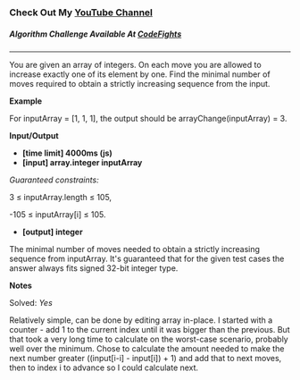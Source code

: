 ### Check Out My [YouTube Channel](https://www.YouTube.com/CodingTutorials360)

##### Algorithm Challenge Available At [CodeFights](https://codefights.com/arcade/intro/level-4/xvkRbxYkdHdHNCKjg)
---

You are given an array of integers. On each move you are allowed to increase exactly one of its element by one. Find the minimal number of moves required to obtain a strictly increasing sequence from the input.

**Example**

For inputArray = [1, 1, 1], the output should be
arrayChange(inputArray) = 3.

**Input/Output**

- **[time limit] 4000ms (js)**
- **[input] array.integer inputArray**

*Guaranteed constraints:*

3 ≤ inputArray.length ≤ 105,

-105 ≤ inputArray[i] ≤ 105.

- **[output] integer**

The minimal number of moves needed to obtain a strictly increasing sequence from inputArray.
It's guaranteed that for the given test cases the answer always fits signed 32-bit integer type.


**Notes**

Solved: *Yes*

Relatively simple, can be done by editing array in-place. I started with a counter - add 1
to the current index until it was bigger than the previous. But that took a very long
time to calculate on the worst-case scenario, probably well over the minimum. Chose to
calculate the amount needed to make the next number greater ((input[i-i] - input[i]) + 1)
and add that to next moves, then to index i to advance so I could calculate next.